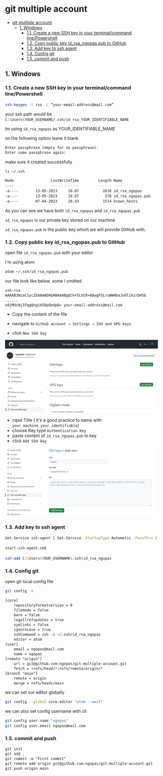 # git multiple account

<!-- TOC -->

- [git multiple account](#git-multiple-account)
	- [1. Windows](#1-windows)
		- [1.1. Create a new SSH key in your terminal/command line/Powershell](#11-create-a-new-ssh-key-in-your-terminalcommand-linepowershell)
		- [1.2. Copy public key id\_rsa\_ngopas.pub to GitHub](#12-copy-public-key-id_rsa_ngopaspub-to-github)
		- [1.3. Add key to ssh agent](#13-add-key-to-ssh-agent)
		- [1.4. Config git](#14-config-git)
		- [1.5. commit and push](#15-commit-and-push)

<!-- /TOC -->



## 1. Windows

### 1.1. Create a new SSH key in your terminal/command line/Powershell

```sh
ssh-keygen -t rsa -C “your-email-address@mail.com”
```
your ssh path would be `C:\Users\YOUR_USERNAME/.ssh/id_rsa_YOUR_IDENTIFIABLE_NAME`

Im using `id_rsa_ngopas` as YOUR_IDENTIFIABLE_NAME

on the following option leave it blank

```sh
Enter passphrase (empty for no passphrase):
Enter same passphrase again:
```

make sure it created successfully
```
ls ~/.ssh
```

```sh
Mode                 LastWriteTime         Length Name
----                 -------------         ------ ----
-a----        13-05-2023     10.07           2610 id_rsa_ngopas
-a----        13-05-2023     10.07            578 id_rsa_ngopas.pub
-a----        07-04-2023     20.43           1514 known_hosts
```

As you can see we have both `id_rsa_ngopas` and `id_rsa_ngopas.pub`

`id_rsa_ngopas` is our private key stored on our machine

`id_rsa_ngopas.pub` is the public key which we will provide GitHub with.

### 1.2. Copy public key id_rsa_ngopas.pub to GitHub

open file `id_rsa_ngopas.pub` with your editor

I'm using atom

```sh
atom ~/.ssh/id_rsa_ngopas.pub
```

our file look like below, some I omitted

```cert
ssh-rsa AAAAB3NzaC1yc2EAAAADAQABAAABgQCk+5LUCR+ADwgF5LruWWHbaJoOlikzrDH5E
......
n8jMUcNjIFqgQngidS8pQedp8= your-email-address@mail.com
```

- Copy the content of the file

- navigate to `GitHub account → Settings → SSH and GPG keys`

- click `New SSH key`

![settings-key](./images/settings-keys.png)

- input Title ( it's a good practice to name with `your_machine_your_identifiable`)
- choose Key type `Authentication Key`
- paste content of `id_rsa_ngopas.pub` to key
- click `Add SSH key`

![add new key](./images/ssh-keys-add-new.png)

### 1.3. Add key to ssh agent

```sh
Get-Service ssh-agent | Set-Service -StartupType Automatic -PassThru | Start-Service

start-ssh-agent.cmd

ssh-add C:\Users\YOUR_USERNAME\.ssh\id_rsa_ngopas
```

### 1.4. Config git

open git local config file

```sh
git config -e
```

```config
[core]
	repositoryformatversion = 0
	filemode = false
	bare = false
	logallrefupdates = true
	symlinks = false
	ignorecase = true
	sshCommand = ssh -i ~/.ssh/id_rsa_ngopas
	editor = atom
[user]
	email = ngopas@mail.com
	name = ngopas
[remote "origin"]
	url = git@github.com:ngopas/git-multiple-account.git
	fetch = +refs/head/*:refs/remote/origin/*
[branch "main"]
	remote = origin
	merge = refs/heads/main
```


we can set our editor globally

```sh
git config --global core.editor "atom --wait"
```

we can also set config username with cli

```sh
git config user.name "ngopas"
git config user.email ngopas@mail.com
```

### 1.5. commit and push 
```
git init
git add .
git commit -m "First commit"
git remote add origin git@github.com:ngopas/git-multiple-account.git
git push origin main
```
